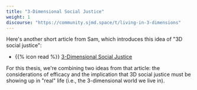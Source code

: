 ```yaml
---
title: "3-Dimensional Social Justice"
weight: 1
discourse: "https://community.sjmd.space/t/living-in-3-dimensions"
---
```


Here's another short article from Sam, which introduces this idea of "3D social justice":

- {{% icon read %}} [3-Dimensional Social Justice](https://itspronouncedmetrosexual.com/2018/05/3-dimensional-social-justice/)

For this thesis, we're combining two ideas from that article: the considerations of efficacy and the implication that 3D social justice must be showing up in "real" life (i.e., the 3-dimensional world we live in).
